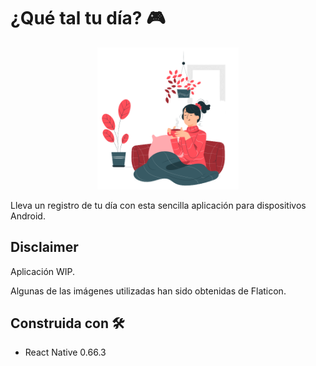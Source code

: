 # ¿Qué tal tu día? 🎮

<p align="center">
  <img src="/assets/images/login.png" width="45%" height="45%">
</p>

Lleva un registro de tu día con esta sencilla aplicación para dispositivos Android.

## Disclaimer

Aplicación WIP.

Algunas de las imágenes utilizadas han sido obtenidas de Flaticon.

## Construida con 🛠
- React Native 0.66.3
